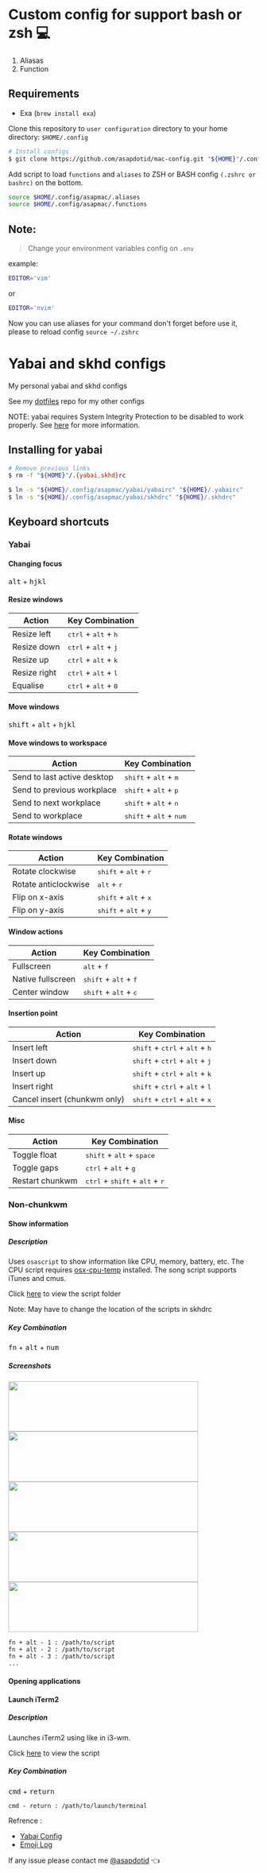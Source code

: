 # Custom config for support bash or zsh 💻

1. Aliasas
1. Function

## Requirements

-   Exa (`brew install exa`)

Clone this repository to `user configuration` directory to your home directory: `$HOME/.config`

```bash
# Install configs
$ git clone https://github.com/asapdotid/mac-config.git "${HOME}"/.config/asapmac
```

Add script to load `functions` and `aliases` to ZSH or BASH config `(.zshrc or bashrc)` on the bottom.

```bash
source $HOME/.config/asapmac/.aliases
source $HOME/.config/asapmac/.functions
```

## Note:

> Change your environment variables config on `.env`

example:

```bash
EDITOR='vim'
```

or

```bash
EDITOR='nvim'
```

Now you can use aliases for your command don't forget before use it, please to reload config `source ~/.zshrc`

# Yabai and skhd configs

My personal yabai and skhd configs

See my [dotfiles](https://gitlab.com/julian-heng/dotfiles.git) repo for my other configs

NOTE: yabai requires System Integrity Protection to be disabled to work properly. See [here](https://github.com/koekeishiya/yabai/wiki/Disabling-System-Integrity-Protection) for more information.

## Installing for yabai

```sh
# Remove previous links
$ rm -f "${HOME}"/.{yabai,skhd}rc

$ ln -s "${HOME}/.config/asapmac/yabai/yabairc" "${HOME}/.yabairc"
$ ln -s "${HOME}/.config/asapmac/yabai/skhdrc" "${HOME}/.skhdrc"
```

## Keyboard shortcuts

### Yabai

#### Changing focus

<kbd>alt</kbd> + <kbd>hjkl</kbd>

#### Resize windows

| Action       | Key Combination                                 |
| ------------ | ----------------------------------------------- |
| Resize left  | <kbd>ctrl</kbd> + <kbd>alt</kbd> + <kbd>h</kbd> |
| Resize down  | <kbd>ctrl</kbd> + <kbd>alt</kbd> + <kbd>j</kbd> |
| Resize up    | <kbd>ctrl</kbd> + <kbd>alt</kbd> + <kbd>k</kbd> |
| Resize right | <kbd>ctrl</kbd> + <kbd>alt</kbd> + <kbd>l</kbd> |
| Equalise     | <kbd>ctrl</kbd> + <kbd>alt</kbd> + <kbd>0</kbd> |

#### Move windows

<kbd>shift</kbd> + <kbd>alt</kbd> + <kbd>hjkl</kbd>

#### Move windows to workspace

| Action                      | Key Combination                                    |
| --------------------------- | -------------------------------------------------- |
| Send to last active desktop | <kbd>shift</kbd> + <kbd>alt</kbd> + <kbd>m</kbd>   |
| Send to previous workplace  | <kbd>shift</kbd> + <kbd>alt</kbd> + <kbd>p</kbd>   |
| Send to next workplace      | <kbd>shift</kbd> + <kbd>alt</kbd> + <kbd>n</kbd>   |
| Send to workplace           | <kbd>shift</kbd> + <kbd>alt</kbd> + <kbd>num</kbd> |

#### Rotate windows

| Action               | Key Combination                                  |
| -------------------- | ------------------------------------------------ |
| Rotate clockwise     | <kbd>shift</kbd> + <kbd>alt</kbd> + <kbd>r</kbd> |
| Rotate anticlockwise | <kbd>alt</kbd> + <kbd>r</kbd>                    |
| Flip on x-axis       | <kbd>shift</kbd> + <kbd>alt</kbd> + <kbd>x</kbd> |
| Flip on y-axis       | <kbd>shift</kbd> + <kbd>alt</kbd> + <kbd>y</kbd> |

#### Window actions

| Action            | Key Combination                                  |
| ----------------- | ------------------------------------------------ |
| Fullscreen        | <kbd>alt</kbd> + <kbd>f</kbd>                    |
| Native fullscreen | <kbd>shift</kbd> + <kbd>alt</kbd> + <kbd>f</kbd> |
| Center window     | <kbd>shift</kbd> + <kbd>alt</kbd> + <kbd>c</kbd> |

#### Insertion point

| Action                       | Key Combination                                                    |
| ---------------------------- | ------------------------------------------------------------------ |
| Insert left                  | <kbd>shift</kbd> + <kbd>ctrl</kbd> + <kbd>alt</kbd> + <kbd>h</kbd> |
| Insert down                  | <kbd>shift</kbd> + <kbd>ctrl</kbd> + <kbd>alt</kbd> + <kbd>j</kbd> |
| Insert up                    | <kbd>shift</kbd> + <kbd>ctrl</kbd> + <kbd>alt</kbd> + <kbd>k</kbd> |
| Insert right                 | <kbd>shift</kbd> + <kbd>ctrl</kbd> + <kbd>alt</kbd> + <kbd>l</kbd> |
| Cancel insert (chunkwm only) | <kbd>shift</kbd> + <kbd>ctrl</kbd> + <kbd>alt</kbd> + <kbd>x</kbd> |

#### Misc

| Action          | Key Combination                                                    |
| --------------- | ------------------------------------------------------------------ |
| Toggle float    | <kbd>shift</kbd> + <kbd>alt</kbd> + <kbd>space</kbd>               |
| Toggle gaps     | <kbd>ctrl</kbd> + <kbd>alt</kbd> + <kbd>g</kbd>                    |
| Restart chunkwm | <kbd>ctrl</kbd> + <kbd>shift</kbd> + <kbd>alt</kbd> + <kbd>r</kbd> |

### Non-chunkwm

#### Show information

##### Description

Uses `osascript` to show information like CPU, memory, battery, etc. The CPU script requires [osx-cpu-temp](https://github.com/lavoiesl/osx-cpu-temp) installed. The song script supports iTunes and cmus.

Click [here](scripts) to view the script folder

Note: May have to change the location of the scripts in skhdrc

##### Key Combination

<kbd>fn</kbd> + <kbd>alt</kbd> + <kbd>num</kbd>

##### Screenshots

<img width="382" height="101" src="screenshots/cpu.png?raw=true"><img width="382" height="101" src="screenshots/mem.png?raw=true">
<img width="382" height="101" src="screenshots/bat.png?raw=true"><img width="382" height="101" src="screenshots/disk.png?raw=true">
<img width="382" height="101" src="screenshots/song.png?raw=true">

```
fn + alt - 1 : /path/to/script
fn + alt - 2 : /path/to/script
fn + alt - 3 : /path/to/script
...
```

#### Opening applications

#### Launch iTerm2

##### Description

Launches iTerm2 using like in i3-wm.

Click [here](scripts/open_iterm2.sh) to view the script

##### Key Combination

<kbd>cmd</kbd> + <kbd>return</kbd>

```
cmd - return : /path/to/launch/terminal
```

Refrence :

-   [Yabai Config](https://github.com/Julian-Heng/chunkwm-yabai-config)
-   [Emoji Log](https://github.com/ahmadawais/Emoji-Log)

If any issue please contact me [@asapdotid](mailto:asapdotid@gmail.com) :point_left:
